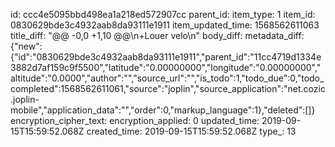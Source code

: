 id: ccc4e5095bbd498ea1a218ed572907cc
parent_id: 
item_type: 1
item_id: 0830629bde3c4932aab8da93111e1911
item_updated_time: 1568562611063
title_diff: "@@ -0,0 +1,10 @@\n+Louer velo\n"
body_diff: 
metadata_diff: {"new":{"id":"0830629bde3c4932aab8da93111e1911","parent_id":"11cc4719d1334e3882d7af159c9f5500","latitude":"0.00000000","longitude":"0.00000000","altitude":"0.0000","author":"","source_url":"","is_todo":1,"todo_due":0,"todo_completed":1568562611061,"source":"joplin","source_application":"net.cozic.joplin-mobile","application_data":"","order":0,"markup_language":1},"deleted":[]}
encryption_cipher_text: 
encryption_applied: 0
updated_time: 2019-09-15T15:59:52.068Z
created_time: 2019-09-15T15:59:52.068Z
type_: 13